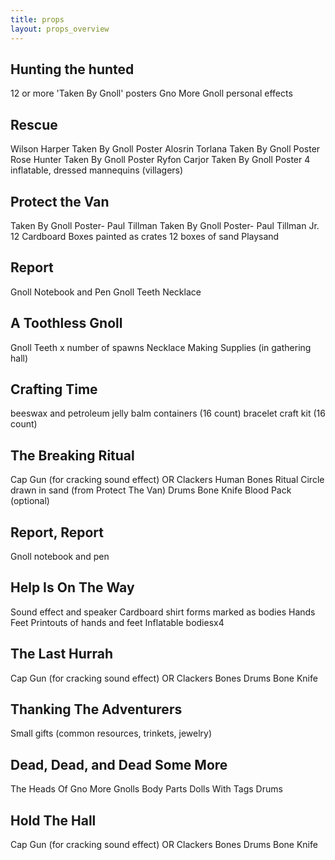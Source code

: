 ```yaml
---
title: props
layout: props_overview
---
```


## Hunting the hunted

12 or more 'Taken By Gnoll' posters
Gno More Gnoll personal effects 

## Rescue

Wilson Harper Taken By Gnoll Poster
Alosrin Torlana Taken By Gnoll Poster
Rose Hunter Taken By Gnoll Poster
Ryfon Carjor Taken By Gnoll Poster
4 inflatable, dressed mannequins (villagers)

## Protect the Van

Taken By Gnoll Poster- Paul Tillman
Taken By Gnoll Poster- Paul Tillman Jr. 
12 Cardboard Boxes painted as crates
12 boxes of sand
Playsand

## Report

Gnoll Notebook and Pen 
Gnoll Teeth Necklace

## A Toothless Gnoll

Gnoll Teeth x number of spawns
Necklace Making Supplies (in gathering hall)

## Crafting Time

beeswax and petroleum jelly balm containers (16 count)
bracelet craft kit (16 count)

## The Breaking Ritual

Cap Gun (for cracking sound effect) OR Clackers
Human Bones
Ritual Circle drawn in sand (from Protect The Van)
Drums
Bone Knife
Blood Pack (optional)

## Report, Report

Gnoll notebook and pen

## Help Is On The Way

Sound effect and speaker
Cardboard shirt forms marked as bodies
Hands
Feet
Printouts of hands and feet
Inflatable bodiesx4

## The Last Hurrah

Cap Gun (for cracking sound effect) OR Clackers
Bones
Drums
Bone Knife

## Thanking The Adventurers

Small gifts (common resources, trinkets, jewelry)

## Dead, Dead, and Dead Some More

The Heads Of Gno More Gnolls
Body Parts
Dolls With Tags
Drums

## Hold The Hall

Cap Gun (for cracking sound effect) OR Clackers
Bones
Drums
Bone Knife
